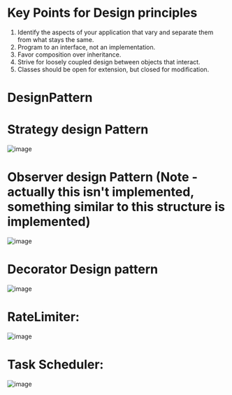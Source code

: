 # Key Points for Design principles
1) Identify the aspects of your application that vary and separate them from what stays the same.
2) Program to an interface, not an implementation.
3) Favor composition over inheritance.
4) Strive for loosely coupled design between objects that interact.
5) Classes should be open for extension, but closed for modification. 
# DesignPattern
# Strategy design Pattern
![image](https://github.com/NishaMalhotra/DesignPattern/assets/39948171/3729fdd0-48d7-4560-8d5c-0280766c341d)


# Observer design Pattern (Note - actually this isn't implemented, something similar to this structure is implemented) 
![image](https://github.com/NishaMalhotra/DesignPattern/assets/39948171/5004b4a2-549b-4d0a-ae11-c829b4bcfc9a)

# Decorator Design pattern 
![image](https://github.com/NishaMalhotra/DesignPattern/assets/39948171/5985e52a-ec92-4e96-ad76-4a821d5a8d82)


# RateLimiter: 

![image](https://github.com/NishaMalhotra/DesignPattern/assets/39948171/e706f7a8-44a3-4b86-83b3-bb0e86a253d4)

# Task Scheduler:
![image](https://github.com/NishaMalhotra/DesignPattern/assets/39948171/b5b2cb5c-20cf-4203-a954-acfc3ebdaa17)
